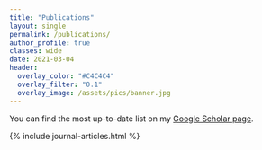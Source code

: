 ```yaml
---
title: "Publications"
layout: single
permalink: /publications/
author_profile: true
classes: wide
date: 2021-03-04
header:
  overlay_color: "#C4C4C4"
  overlay_filter: "0.1"
  overlay_image: /assets/pics/banner.jpg
---
```

You can find the most up-to-date list on my [Google Scholar page](https://scholar.google.com/citations?user=qTVJz0AAAAAJ&hl=en&oi=ao).

{% include journal-articles.html %}
